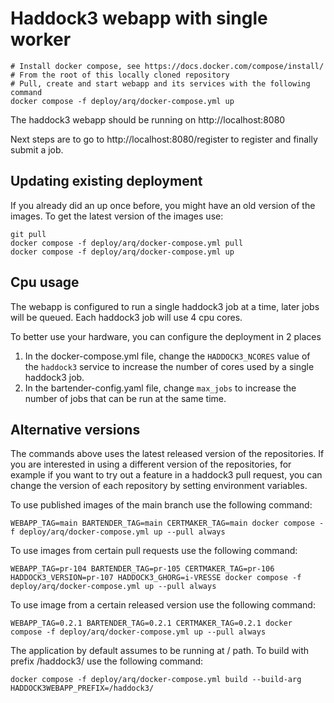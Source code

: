 # Haddock3 webapp with single worker

```shell
# Install docker compose, see https://docs.docker.com/compose/install/
# From the root of this locally cloned repository
# Pull, create and start webapp and its services with the following command
docker compose -f deploy/arq/docker-compose.yml up
```

The haddock3 webapp should be running on http://localhost:8080

Next steps are to go to http://localhost:8080/register to register and finally submit a job.

## Updating existing deployment

If you already did an up once before, you might have an old version of the images.
To get the latest version of the images use:

```shell
git pull
docker compose -f deploy/arq/docker-compose.yml pull
docker compose -f deploy/arq/docker-compose.yml up
```

## Cpu usage

The webapp is configured to run a single haddock3 job at a time, later jobs will be queued.
Each haddock3 job will use 4 cpu cores.

To better use your hardware, you can configure the deployment in 2 places

1. In the docker-compose.yml file, change the `HADDOCK3_NCORES` value of the `haddock3` service to increase the number of cores used by a single haddock3 job.
2. In the bartender-config.yaml file, change `max_jobs` to increase the number of jobs that can be run at the same time.

## Alternative versions

The commands above uses the latest released version of the repositories.
If you are interested in using a different version of the repositories,
for example if you want to try out a feature in a haddock3 pull request,
you can change the version of each repository by setting environment variables.

To use published images of the main branch use the following command:

```shell
WEBAPP_TAG=main BARTENDER_TAG=main CERTMAKER_TAG=main docker compose -f deploy/arq/docker-compose.yml up --pull always
```

To use images from certain pull requests use the following command:

```shell
WEBAPP_TAG=pr-104 BARTENDER_TAG=pr-105 CERTMAKER_TAG=pr-106 HADDOCK3_VERSION=pr-107 HADDOCK3_GHORG=i-VRESSE docker compose -f deploy/arq/docker-compose.yml up --pull always
```

To use image from a certain released version use the following command:

```shell
WEBAPP_TAG=0.2.1 BARTENDER_TAG=0.2.1 CERTMAKER_TAG=0.2.1 docker compose -f deploy/arq/docker-compose.yml up --pull always
```

The application by default assumes to be running at / path.
To build with prefix /haddock3/ use the following command:

```shell
docker compose -f deploy/arq/docker-compose.yml build --build-arg HADDOCK3WEBAPP_PREFIX=/haddock3/
```
